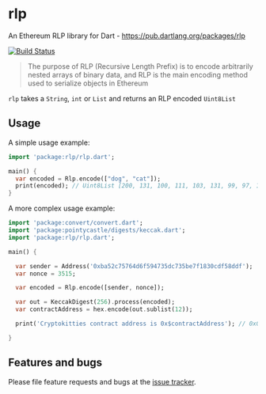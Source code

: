# rlp

An Ethereum RLP library for Dart - https://pub.dartlang.org/packages/rlp

[![Build Status](https://github.com/maxholman/rlp/actions/workflows/dart.yml/badge.svg)](https://github.com/maxholman/rlp/actions/workflows/dart.yml)

> The purpose of RLP (Recursive Length Prefix) is to encode arbitrarily nested arrays of binary data, and RLP is the main encoding method used to serialize objects in Ethereum

`rlp` takes a `String`, `int` or `List` and returns an RLP encoded `Uint8List`

## Usage

A simple usage example:

```dart
import 'package:rlp/rlp.dart';

main() {
  var encoded = Rlp.encode(["dog", "cat"]);
  print(encoded); // Uint8List [200, 131, 100, 111, 103, 131, 99, 97, 116]
}

```

A more complex usage example:

```dart
import 'package:convert/convert.dart';
import 'package:pointycastle/digests/keccak.dart';
import 'package:rlp/rlp.dart';

main() {

  var sender = Address('0xba52c75764d6f594735dc735be7f1830cdf58ddf');
  var nonce = 3515;

  var encoded = Rlp.encode([sender, nonce]);

  var out = KeccakDigest(256).process(encoded);
  var contractAddress = hex.encode(out.sublist(12));

  print('Cryptokitties contract address is 0x$contractAddress'); // 0x06012c8cf97bead5deae237070f9587f8e7a266d

}

```

## Features and bugs

Please file feature requests and bugs at the [issue tracker][tracker].

[tracker]: https://github.com/maxholman/rlp/issues

